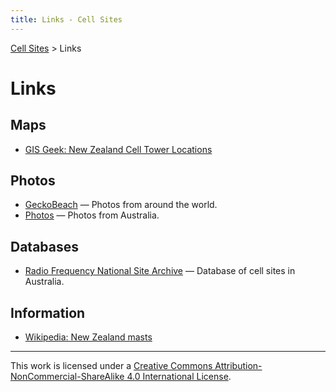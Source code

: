 ```yaml
---
title: Links - Cell Sites
---
```


[Cell Sites](./) > Links

# Links

## Maps

* [GIS Geek: New Zealand Cell Tower Locations](https://gis.geek.nz/celltowers)

## Photos

* [GeckoBeach](http://www.geckobeach.com/cellular/cellpixs/) — Photos from around the world.
* [Photos](https://web.archive.org/web/20060305010340/http://home.iprimus.com.au/cridland/cellphotos.htm) — Photos from Australia.

## Databases

* [Radio Frequency National Site Archive](http://www.rfnsa.com.au/) — Database of cell sites in Australia.

## Information

* [Wikipedia: New Zealand masts](https://en.wikipedia.org/wiki/New_Zealand_masts)

---

This work is licensed under a [Creative Commons Attribution-NonCommercial-ShareAlike 4.0 International License](http://creativecommons.org/licenses/by-nc-sa/4.0/).
